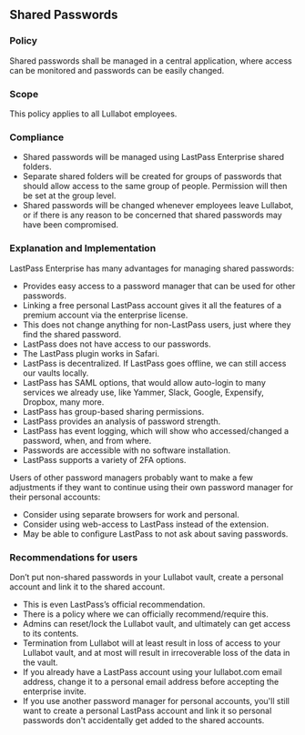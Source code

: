 ## Shared Passwords

### Policy
Shared passwords shall be managed in a central application, where access can be monitored and passwords can be easily changed.

### Scope
This policy applies to all Lullabot employees.

### Compliance
- Shared passwords will be managed using LastPass Enterprise shared folders.
- Separate shared folders will be created for groups of passwords that should allow access to the same group of people. Permission will then be set at the group level.
- Shared passwords will be changed whenever employees leave Lullabot, or if there is any reason to be concerned that shared passwords may have been compromised.

### Explanation and Implementation

LastPass Enterprise has many advantages for managing shared passwords:

- Provides easy access to a password manager that can be used for other passwords.
- Linking a free personal LastPass account gives it all the features of a premium account via the enterprise license.
- This does not change anything for non-LastPass users, just where they find the shared password.
- LastPass does not have access to our passwords.
- The LastPass plugin works in Safari.
- LastPass is decentralized. If LastPass goes offline, we can still access our vaults locally.
- LastPass has SAML options, that would allow auto-login to many services we already use, like Yammer, Slack, Google, Expensify, Dropbox, many more.
- LastPass has group-based sharing permissions.
- LastPass provides an analysis of password strength.
- LastPass has event logging, which will show who accessed/changed a password, when, and from where.
- Passwords are accessible with no software installation.
- LastPass supports a variety of 2FA options.

Users of other password managers probably want to make a few adjustments if they want to continue using their own password manager for their personal accounts:

- Consider using separate browsers for work and personal.
- Consider using web-access to LastPass instead of the extension.
- May be able to configure LastPass to not ask about saving passwords.

### Recommendations for users

Don’t put non-shared passwords in your Lullabot vault, create a personal account and link it to the shared account.

- This is even LastPass’s official recommendation.
- There is a policy where we can officially recommend/require this.
- Admins can reset/lock the Lullabot vault, and ultimately can get access to its contents.
- Termination from Lullabot will at least result in loss of access to your Lullabot vault, and at most will result in irrecoverable loss of the data in the vault.
- If you already have a LastPass account using your lullabot.com email address, change it to a personal email address before accepting the enterprise invite.
- If you use another password manager for personal accounts, you'll still want to create a personal LastPass account and link it so personal passwords don't accidentally get added to the shared accounts.
